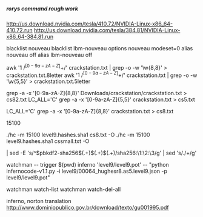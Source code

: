 


##### rorys command rough work

http://us.download.nvidia.com/tesla/410.72/NVIDIA-Linux-x86_64-410.72.run
http://us.download.nvidia.com/tesla/384.81/NVIDIA-Linux-x86_64-384.81.run



blacklist nouveau
blacklist lbm-nouveau
options nouveau modeset=0
alias nouveau off
alias lbm-nouveau off


awk '$1 ~ /^[0-9a-zA-Z]+$/' crackstation.txt | grep -o -w '\w\{8,8\}' > crackstation.txt.8letter
awk '$1 ~ /^[0-9a-zA-Z]+$/' crackstation.txt | grep -o -w '\w\{5,5\}' > crackstation.txt.5letter

grep -a -x '[0-9a-zA-Z]\{8,8\}' Downloads/crackstation/crackstation.txt > cs82.txt
LC_ALL='C' grep -a -x '[0-9a-zA-Z]\{5,5\}' crackstation.txt > cs5.txt

LC_ALL='C' grep -a -x '[0-9a-zA-Z]\{8,8\}' crackstation.txt > cs8.txt



15100


./hc -m 15100 level9.hashes.sha1 cs8.txt -O
./hc -m 15100 level9.hashes.sha1 cssmall.txt -O


 | sed -E 's/^\$pbkdf2-sha256\$(.+)\$(.+)\$(.+)/sha256:\1:\2:\3/g' | sed 's/\./+/g'



watchman -- trigger $(pwd) inferno 'level9/level9.pot' -- "python infernocode-v1.1.py -i level9/00064_hughesr8.as5.level9.json -p level9/level9.pot"

watchman watch-list
watchman watch-del-all


inferno, norton translation
http://www.dominiopublico.gov.br/download/texto/gu001995.pdf
